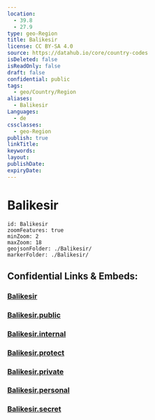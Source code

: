 ```yaml
---
location:
  - 39.8
  - 27.9
type: geo-Region
title: Balikesir
license: CC BY-SA 4.0
source: https://datahub.io/core/country-codes
isDeleted: false
isReadOnly: false
draft: false
confidential: public
tags:
  - geo/Country/Region
aliases:
  - Balikesir
Languages:
  - de
cssclasses:
  - geo-Region
publish: true
linkTitle:
keywords:
layout:
publishDate:
expiryDate:
---
```


# Balikesir

```leaflet
id: Balikesir
zoomFeatures: true 
minZoom: 2 
maxZoom: 18
geojsonFolder: ./Balikesir/
markerFolder: ./Balikesir/
```


## Confidential Links & Embeds: 

### [Balikesir](/_Standards/Earth/Continent/Europe/Europe~East/Turkey/Provinces~Turkey/Balikesir.md) 

### [Balikesir.public](/_public/Earth/Continent/Europe/Europe~East/Turkey/Provinces~Turkey/Balikesir.public.md) 

### [Balikesir.internal](/_internal/Earth/Continent/Europe/Europe~East/Turkey/Provinces~Turkey/Balikesir.internal.md) 

### [Balikesir.protect](/_protect/Earth/Continent/Europe/Europe~East/Turkey/Provinces~Turkey/Balikesir.protect.md) 

### [Balikesir.private](/_private/Earth/Continent/Europe/Europe~East/Turkey/Provinces~Turkey/Balikesir.private.md) 

### [Balikesir.personal](/_personal/Earth/Continent/Europe/Europe~East/Turkey/Provinces~Turkey/Balikesir.personal.md) 

### [Balikesir.secret](/_secret/Earth/Continent/Europe/Europe~East/Turkey/Provinces~Turkey/Balikesir.secret.md)

